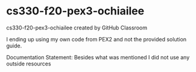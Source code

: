# cs330-f20-pex3-ochiailee
cs330-f20-pex3-ochiailee created by GitHub Classroom

I ending up using my own code from PEX2 and not the provided solution guide. 

Documentation Statement: Besides what was mentioned I did not use any outside resources
